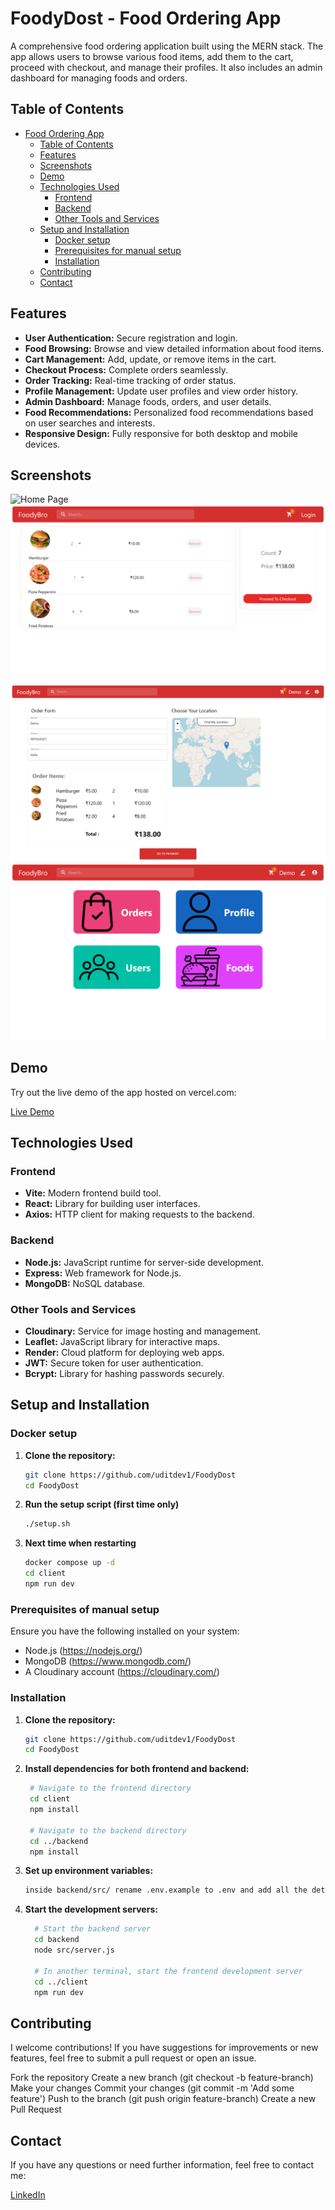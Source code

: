 # FoodyDost - Food Ordering App

A comprehensive food ordering application built using the MERN stack. The app allows users to browse various food items, add them to the cart, proceed with checkout, and manage their profiles. It also includes an admin dashboard for managing foods and orders.

## Table of Contents

- [Food Ordering App](#food-ordering-app)
  - [Table of Contents](#table-of-contents)
  - [Features](#features)
  - [Screenshots](#screenshots)
  - [Demo](#demo)
  - [Technologies Used](#technologies-used)
    - [Frontend](#frontend)
    - [Backend](#backend)
    - [Other Tools and Services](#other-tools-and-services)
  - [Setup and Installation](#setup-and-installation)
    - [Docker setup](#docker-setup)
    - [Prerequisites for manual setup](#prerequisites)
    - [Installation](#installation)
  - [Contributing](#contributing)
  - [Contact](#contact)

## Features

- **User Authentication:** Secure registration and login.
- **Food Browsing:** Browse and view detailed information about food items.
- **Cart Management:** Add, update, or remove items in the cart.
- **Checkout Process:** Complete orders seamlessly.
- **Order Tracking:** Real-time tracking of order status.
- **Profile Management:** Update user profiles and view order history.
- **Admin Dashboard:** Manage foods, orders, and user details.
- **Food Recommendations:** Personalized food recommendations based on user searches and interests.
- **Responsive Design:** Fully responsive for both desktop and mobile devices.

## Screenshots

![Home Page](Landing.png)
![Cart Page](image-1.png)
![Checkout Page](image-2.png)
![Admin Dashboard](image-3.png)

## Demo

Try out the live demo of the app hosted on vercel.com:

[Live Demo](https://foodydost.vercel.aoo/)

## Technologies Used

### Frontend

- **Vite:** Modern frontend build tool.
- **React:** Library for building user interfaces.
- **Axios:** HTTP client for making requests to the backend.

### Backend

- **Node.js:** JavaScript runtime for server-side development.
- **Express:** Web framework for Node.js.
- **MongoDB:** NoSQL database.

### Other Tools and Services

- **Cloudinary:** Service for image hosting and management.
- **Leaflet:** JavaScript library for interactive maps.
- **Render:** Cloud platform for deploying web apps.
- **JWT:** Secure token for user authentication.
- **Bcrypt:** Library for hashing passwords securely.

## Setup and Installation

### Docker setup

1. **Clone the repository:**
   ```bash
   git clone https://github.com/uditdev1/FoodyDost
   cd FoodyDost
2. **Run the setup script (first time only)**
    ```bash
    ./setup.sh
3. **Next time when restarting**
    ```bash
    docker compose up -d
    cd client
    npm run dev

### Prerequisites of manual setup

Ensure you have the following installed on your system:

- Node.js (https://nodejs.org/)
- MongoDB (https://www.mongodb.com/)
- A Cloudinary account (https://cloudinary.com/)

### Installation

1. **Clone the repository:**
   ```bash
   git clone https://github.com/uditdev1/FoodyDost
   cd FoodyDost

2. **Install dependencies for both frontend and backend:**
   ```bash
    # Navigate to the frontend directory
    cd client
    npm install

    # Navigate to the backend directory
    cd ../backend
    npm install

3. **Set up environment variables:**
    ```bash
    inside backend/src/ rename .env.example to .env and add all the details 

4. **Start the development servers:**
    ```bash
      # Start the backend server
      cd backend
      node src/server.js

      # In another terminal, start the frontend development server
      cd ../client
      npm run dev

## Contributing

I welcome contributions! If you have suggestions for improvements or new features, feel free to submit a pull request or open an issue.

Fork the repository
Create a new branch (git checkout -b feature-branch)
Make your changes
Commit your changes (git commit -m 'Add some feature')
Push to the branch (git push origin feature-branch)
Create a new Pull Request


## Contact
If you have any questions or need further information, feel free to contact me:

[LinkedIn](https://www.linkedin.com/in/uditdev1/)